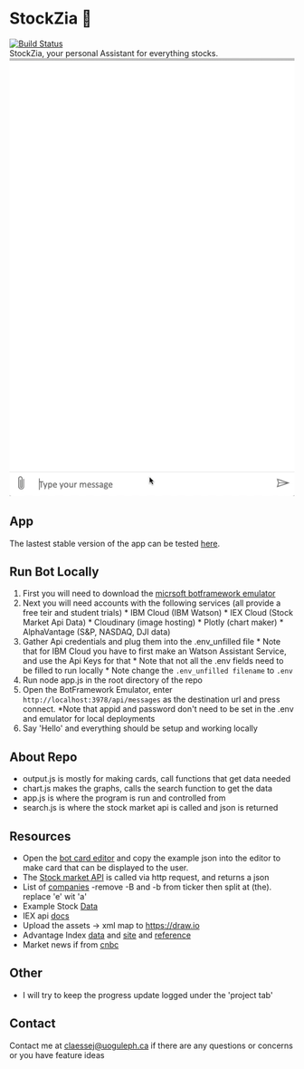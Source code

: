 # StockZia 🤖
[![Build Status](https://travis-ci.org/dwyl/esta.svg?branch=master)](https://webchat.botframework.com/embed/StockZia_Bot_Channel_Linux/gemini?b=StockZia_Bot_Channel_Linux&s=Yvp7bW7sc7Q.Xu6lkr1z2l6l0GW_gcqTBCievCeTPy0IC3CL3vHxKWE&username=You)  
StockZia, your personal Assistant for everything stocks.  
[![Chatbot Gif](./assets/photos/sample_chat_gif.gif)](https://youtu.be/2l6Mg-fjxEk)

## App
The lastest stable version of the app can be tested [here](https://webchat.botframework.com/embed/StockZia_Bot_Channel_Linux/gemini?b=StockZia_Bot_Channel_Linux&s=Yvp7bW7sc7Q.Xu6lkr1z2l6l0GW_gcqTBCievCeTPy0IC3CL3vHxKWE&username=You).

## Run Bot Locally

1. First you will need to download the [micrsoft botframework emulator](https://github.com/Microsoft/BotFramework-Emulator)
2. Next you will need accounts with the following services (all provide a free teir and student trials)
        * IBM Cloud (IBM Watson)
        * IEX Cloud (Stock Market Api Data)
        * Cloudinary (image hosting)
        * Plotly (chart maker)
        * AlphaVantage (S&P, NASDAQ, DJI data)
3. Gather Api credentials and plug them into the .env_unfilled file
        * Note that for IBM Cloud you have to first make an Watson Assistant Service, and use the Api Keys for that
        * Note that not all the .env fields need to be filled to run locally
        * Note change the `.env_unfilled filename` to `.env`
4. Run node app.js in the root directory of the repo
5. Open the BotFramework Emulator, enter `http://localhost:3978/api/messages` as the destination url and press connect.
        *Note that appid and password don't need to be set in the .env and emulator for local deployments 
6. Say 'Hello' and everything should be setup and working locally

## About Repo

* output.js is mostly for making cards, call functions that get data needed
* chart.js makes the graphs, calls the search function to get the data
* app.js is where the program is run and controlled from
* search.js is where the stock market api is called and json is returned

## Resources

* Open the [bot card editor](http://adaptivecards.io/visualizer/index.html?hostApp=Facebook%20(Bot%20Framework)) and copy the example json into the editor to make card that can be displayed to the user.
* The [Stock market API](https://iextrading.com/developer/docs/#batch-requests) is called via http request, and returns a json
* List of [companies](https://api.iextrading.com/1.0/ref-data/symbols)
-remove -B and -b from ticker then split at (the). replace 'e' wit 'a'
* Example Stock [Data](https://api.iextrading.com/1.0/stock/aapl/batch?types=company,logo,quote,stats,financials,news,chart,earnings)  
* IEX api [docs](https://iextrading.com/developer/docs/#stocks)  
* Upload the assets -> xml map to https://draw.io
* Advantage Index [data](https://www.alphavantage.co/query?function=TIME_SERIES_INTRADAY&symbol=^GSPC&interval=60min&apikey=your_api_key&outputsize=full) and [site](https://www.alphavantage.co/documentation/) and [reference](https://www.alpha-vantage.community/post/world-indexes-9627480?highlight=gspc)  
* Market news if from [cnbc](https://newsapi.org/s/cnbc-api)

## Other 
- I will try to keep the progress update logged under the 'project tab'

## Contact
Contact me at claessej@uoguleph.ca if there are any questions or concerns or you have feature ideas
